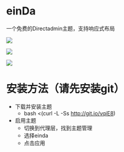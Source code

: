 einDa
==========

一个免费的Directadmin主题，支持响应式布局

![](https://raw.githubusercontent.com/lunadream/einDa-CN/master/utils/screen/v032-desktop-3.png)

![](https://raw.githubusercontent.com/lunadream/einDa-CN/master/utils/screen/v032-desktop-2.png)

![](https://raw.githubusercontent.com/lunadream/einDa-CN/master/utils/screen/mobile-1.png)


安装方法（请先安装git）
==========
* 下载并安装主题
  * bash <(curl -L -Ss http://git.io/vqiE8)
* 启用主题
  * 切换到代理层，找到主题管理
  * 选择einda
  * 点击应用
